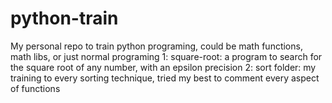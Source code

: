 # python-train
My personal repo to train python programing, could be math functions, math libs, or just normal programing
1: square-root: a program to search for the square root of any number, with an epsilon precision
2: sort folder: my training to every sorting technique, tried my best to comment every aspect of functions
